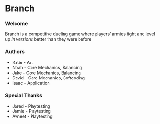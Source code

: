 # Branch

### Welcome

Branch is a competitive dueling game where players' armies fight and level up *in versions* better than they were before

### Authors

* Katie - Art
* Noah - Core Mechanics, Balancing
* Jake - Core Mechanics, Balancing
* David - Core Mechanics, Softcoding
* Isaac - Application

### Special Thanks

* Jared - Playtesting
* Jamie - Playtesting
* Avneet - Playtesting
